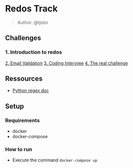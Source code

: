 # Redos Track
> Author: @tjoloi

## Challenges

### 1. Introduction to redos

[2. Email Validation](chall2.md)
[3. Coding Interviwe](chall3.md)
[4. The real challenge](chall4.md)

## Ressources
- [Python regex doc](https://docs.python.org/3/library/re.html)

## Setup

### Requirements
  - docker
  - docker-compose

### How to run
  - Execute the command `docker-compose up`
